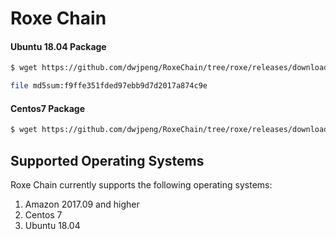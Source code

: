 # Roxe Chain


#### Ubuntu 18.04  Package 


```sh
$ wget https://github.com/dwjpeng/RoxeChain/tree/roxe/releases/download/v1.0.0/RoxeChain-1.0.0.ubuntu-18.04-x86_64.tar

file md5sum:f9ffe351fded97ebb9d7d2017a874c9e
```

#### Centos7 Package 

```sh
$ wget https://github.com/dwjpeng/RoxeChain/tree/roxe/releases/download/v1.0.0/RoxeChain-1.0.0.x86_64-0.x86_64.tar

```


## Supported Operating Systems

Roxe Chain currently supports the following operating systems:

1. Amazon 2017.09 and higher
2. Centos 7
3. Ubuntu 18.04
